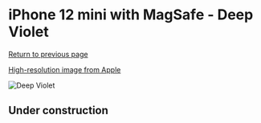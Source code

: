 # iPhone 12 mini with MagSafe - Deep Violet

[Return to previous page](/iphone_12)

[High-resolution image from Apple](https://store.storeimages.cdn-apple.com/8756/as-images.apple.com/is/MJYQ3?wid=4500&hei=4500&fmt=png)

<div style="width: 500px"><img src="/almost_uncompressed/MJYQ3.webp" alt="Deep Violet"></div>

## Under construction
